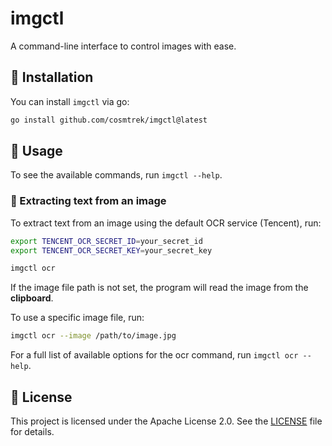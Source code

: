 # imgctl

A command-line interface to control images with ease.

## 🚀 Installation

You can install `imgctl` via go:

```bash
go install github.com/cosmtrek/imgctl@latest
```

## 🔧 Usage

To see the available commands, run `imgctl --help`.


### 📜 Extracting text from an image

To extract text from an image using the default OCR service (Tencent), run:

```bash
export TENCENT_OCR_SECRET_ID=your_secret_id
export TENCENT_OCR_SECRET_KEY=your_secret_key

imgctl ocr
```

If the image file path is not set, the program will read the image from the **clipboard**.

To use a specific image file, run:

```bash
imgctl ocr --image /path/to/image.jpg
```

For a full list of available options for the ocr command, run `imgctl ocr --help`.

## 📝 License

This project is licensed under the Apache License 2.0. See the [LICENSE](./LICENSE) file for details.